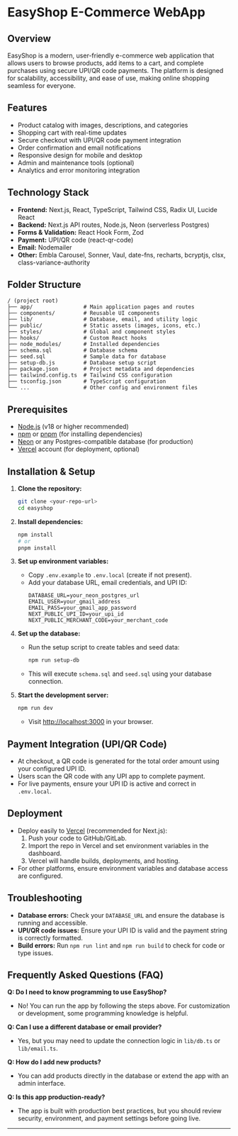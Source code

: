 # EasyShop E-Commerce WebApp

## Overview
EasyShop is a modern, user-friendly e-commerce web application that allows users to browse products, add items to a cart, and complete purchases using secure UPI/QR code payments. The platform is designed for scalability, accessibility, and ease of use, making online shopping seamless for everyone.

## Features
- Product catalog with images, descriptions, and categories
- Shopping cart with real-time updates
- Secure checkout with UPI/QR code payment integration
- Order confirmation and email notifications
- Responsive design for mobile and desktop
- Admin and maintenance tools (optional)
- Analytics and error monitoring integration

## Technology Stack
- **Frontend:** Next.js, React, TypeScript, Tailwind CSS, Radix UI, Lucide React
- **Backend:** Next.js API routes, Node.js, Neon (serverless Postgres)
- **Forms & Validation:** React Hook Form, Zod
- **Payment:** UPI/QR code (react-qr-code)
- **Email:** Nodemailer
- **Other:** Embla Carousel, Sonner, Vaul, date-fns, recharts, bcryptjs, clsx, class-variance-authority

## Folder Structure
```
/ (project root)
├── app/                # Main application pages and routes
├── components/         # Reusable UI components
├── lib/                # Database, email, and utility logic
├── public/             # Static assets (images, icons, etc.)
├── styles/             # Global and component styles
├── hooks/              # Custom React hooks
├── node_modules/       # Installed dependencies
├── schema.sql          # Database schema
├── seed.sql            # Sample data for database
├── setup-db.js         # Database setup script
├── package.json        # Project metadata and dependencies
├── tailwind.config.ts  # Tailwind CSS configuration
├── tsconfig.json       # TypeScript configuration
└── ...                 # Other config and environment files
```

## Prerequisites
- [Node.js](https://nodejs.org/) (v18 or higher recommended)
- [npm](https://www.npmjs.com/) or [pnpm](https://pnpm.io/) (for installing dependencies)
- [Neon](https://neon.tech/) or any Postgres-compatible database (for production)
- [Vercel](https://vercel.com/) account (for deployment, optional)

## Installation & Setup
1. **Clone the repository:**
   ```bash
   git clone <your-repo-url>
   cd easyshop
   ```
2. **Install dependencies:**
   ```bash
   npm install
   # or
   pnpm install
   ```
3. **Set up environment variables:**
   - Copy `.env.example` to `.env.local` (create if not present).
   - Add your database URL, email credentials, and UPI ID:
     ```env
     DATABASE_URL=your_neon_postgres_url
     EMAIL_USER=your_gmail_address
     EMAIL_PASS=your_gmail_app_password
     NEXT_PUBLIC_UPI_ID=your_upi_id
     NEXT_PUBLIC_MERCHANT_CODE=your_merchant_code
     ```
4. **Set up the database:**
   - Run the setup script to create tables and seed data:
     ```bash
     npm run setup-db
     ```
   - This will execute `schema.sql` and `seed.sql` using your database connection.

5. **Start the development server:**
   ```bash
   npm run dev
   ```
   - Visit [http://localhost:3000](http://localhost:3000) in your browser.

## Payment Integration (UPI/QR Code)
- At checkout, a QR code is generated for the total order amount using your configured UPI ID.
- Users scan the QR code with any UPI app to complete payment.
- For live payments, ensure your UPI ID is active and correct in `.env.local`.


## Deployment
- Deploy easily to [Vercel](https://vercel.com/) (recommended for Next.js):
  1. Push your code to GitHub/GitLab.
  2. Import the repo in Vercel and set environment variables in the dashboard.
  3. Vercel will handle builds, deployments, and hosting.
- For other platforms, ensure environment variables and database access are configured.

## Troubleshooting
- **Database errors:** Check your `DATABASE_URL` and ensure the database is running and accessible.
- **UPI/QR code issues:** Ensure your UPI ID is valid and the payment string is correctly formatted.
- **Build errors:** Run `npm run lint` and `npm run build` to check for code or type issues.

 
## Frequently Asked Questions (FAQ)
**Q: Do I need to know programming to use EasyShop?**
- No! You can run the app by following the steps above. For customization or development, some programming knowledge is helpful.

**Q: Can I use a different database or email provider?**
- Yes, but you may need to update the connection logic in `lib/db.ts` or `lib/email.ts`.

**Q: How do I add new products?**
- You can add products directly in the database or extend the app with an admin interface.

**Q: Is this app production-ready?**
- The app is built with production best practices, but you should review security, environment, and payment settings before going live.

---
